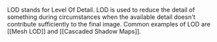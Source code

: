 LOD stands for Level Of Detail.
LOD is used to reduce the detail of something during circumstances when the available detail doesn't contribute sufficiently to the final image.
Common examples of LOD are [[Mesh LOD]] and [[Cascaded Shadow Maps]].
